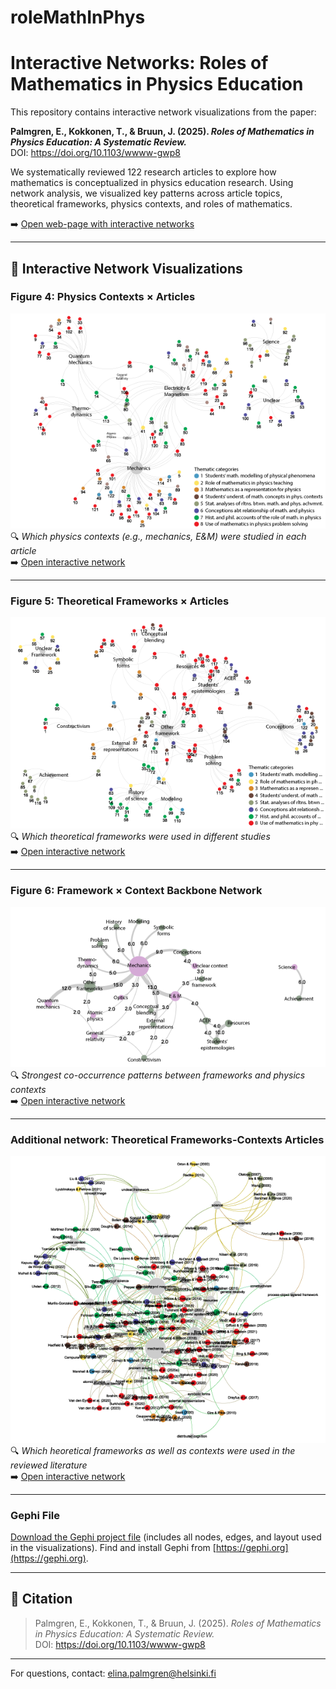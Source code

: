 # roleMathInPhys
# Interactive Networks: Roles of Mathematics in Physics Education

This repository contains interactive network visualizations from the paper:

**Palmgren, E., Kokkonen, T., & Bruun, J. (2025). _Roles of Mathematics in Physics Education: A Systematic Review._**  
DOI: https://doi.org/10.1103/wwww-gwp8

We systematically reviewed 122 research articles to explore how mathematics is conceptualized in physics education research. Using network analysis, we visualized key patterns across article topics, theoretical frameworks, physics contexts, and roles of mathematics.

➡️ [Open web-page with interactive networks](https://jbruun.github.io/roleMathInPhys/)

---

## 🔗 Interactive Network Visualizations

### **Figure 4: Physics Contexts × Articles**
[![Preview](docs/networks/context_network/preview.png)](docs/networks/context_network/index.html)  
🔍 _Which physics contexts (e.g., mechanics, E&M) were studied in each article_  
➡️ [Open interactive network](docs/networks/context_network/)

---

### **Figure 5: Theoretical Frameworks × Articles**
[![Preview](docs/networks/framework_network/preview.png)](docs/networks/framework_network/index.html)  
🔍 _Which theoretical frameworks were used in different studies_  
➡️ [Open interactive network](docs/networks/framework_network/index.html)

---

### **Figure 6: Framework × Context Backbone Network**
[![Preview](docs/networks/backbone_network/preview.png)](docs/networks/backbone_network/index.html)  
🔍 _Strongest co-occurrence patterns between frameworks and physics contexts_  
➡️ [Open interactive network](docs/networks/backbone_network/index.html)

---
### **Additional network: Theoretical Frameworks-Contexts Articles**
[![Preview](docs/networks/context_frame_network/preview.png)](docs/networks/context_frame_network/index.html)  
🔍 _Which heoretical frameworks as well as contexts were used in the reviewed literature_  
➡️ [Open interactive network](docs/networks/backbone_network/index.html)

---
### **Gephi File**
[Download the Gephi project file](networks.gephi) (includes all nodes, edges, and layout used in the visualizations).
Find and install Gephi from [https://gephi.org](https://gephi.org). 

---


## 📄 Citation

> Palmgren, E., Kokkonen, T., & Bruun, J. (2025). _Roles of Mathematics in Physics Education: A Systematic Review._  
> DOI: https://doi.org/10.1103/wwww-gwp8

---

For questions, contact: [elina.palmgren@helsinki.fi](mailto:elina.palmgren@helsinki.fi)
